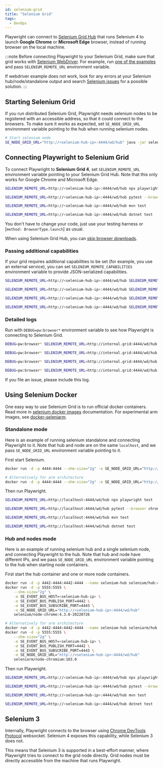 ```yaml
---
id: selenium-grid
title: "Selenium Grid"
tags:
  - DevOps
---
```


Playwright can connect to [Selenium Grid Hub](https://www.selenium.dev/documentation/grid/) that runs Selenium 4 to launch **Google Chrome** or **Microsoft Edge** browser, instead of running browser on the local machine.

:::note
Before connecting Playwright to your Selenium Grid, make sure that grid works with [Selenium WebDriver](https://www.selenium.dev/documentation/webdriver/). For example, run [one of the examples](https://github.com/SeleniumHQ/selenium/tree/trunk/javascript/node/selenium-webdriver/example) and pass `SELENIUM_REMOTE_URL` environment variable.

If webdriver example does not work, look for any errors at your Selenium hub/node/standalone output and search [Selenium issues](https://github.com/SeleniumHQ/selenium/issues) for a possible solution.
:::

## Starting Selenium Grid

If you run distributed Selenium Grid, Playwright needs selenium nodes to be registered with an accessible address, so that it could connect to the browsers. To make sure it works as expected, set `SE_NODE_GRID_URL` environment variable pointing to the hub when running selenium nodes.

```bash
# Start selenium node
SE_NODE_GRID_URL="http://<selenium-hub-ip>:4444/wd/hub" java -jar selenium-server-<version>.jar node
```

## Connecting Playwright to Selenium Grid

To connect Playwright to **Selenium Grid 4**, set `SELENIUM_REMOTE_URL` environment variable pointing to your Selenium Grid Hub. Note that this only works for Google Chrome and Microsoft Edge.

```bash js
SELENIUM_REMOTE_URL=http://<selenium-hub-ip>:4444/wd/hub npx playwright test
```

```bash python
SELENIUM_REMOTE_URL=http://<selenium-hub-ip>:4444/wd/hub pytest --browser chromium
```

```bash java
SELENIUM_REMOTE_URL=http://<selenium-hub-ip>:4444/wd/hub mvn test
```

```bash csharp
SELENIUM_REMOTE_URL=http://<selenium-hub-ip>:4444/wd/hub dotnet test
```

You don't have to change your code, just use your testing harness or [`method: BrowserType.launch`] as usual.

When using Selenium Grid Hub, you can [skip browser downloads](./browsers.md#skip-browser-downloads).

### Passing additional capabilities

If your grid requires additional capabilities to be set (for example, you use an external service), you can set `SELENIUM_REMOTE_CAPABILITIES` environment variable to provide JSON-serialized capabilities.

```bash js
SELENIUM_REMOTE_URL=http://<selenium-hub-ip>:4444/wd/hub SELENIUM_REMOTE_CAPABILITIES="{'mygrid:options':{os:'windows',username:'John',password:'secure'}}" npx playwright test
```

```bash python
SELENIUM_REMOTE_URL=http://<selenium-hub-ip>:4444/wd/hub SELENIUM_REMOTE_CAPABILITIES="{'mygrid:options':{os:'windows',username:'John',password:'secure'}}" pytest --browser chromium
```

```bash java
SELENIUM_REMOTE_URL=http://<selenium-hub-ip>:4444/wd/hub SELENIUM_REMOTE_CAPABILITIES="{'mygrid:options':{os:'windows',username:'John',password:'secure'}}" mvn test
```

```bash csharp
SELENIUM_REMOTE_URL=http://<selenium-hub-ip>:4444/wd/hub SELENIUM_REMOTE_CAPABILITIES="{'mygrid:options':{os:'windows',username:'John',password:'secure'}}" dotnet test
```

### Detailed logs

Run with `DEBUG=pw:browser*` environment variable to see how Playwright is connecting to Selenium Grid.

```bash js
DEBUG=pw:browser* SELENIUM_REMOTE_URL=http://internal.grid:4444/wd/hub npx playwright test
```

```bash python
DEBUG=pw:browser* SELENIUM_REMOTE_URL=http://internal.grid:4444/wd/hub pytest --browser chromium
```

```bash java
DEBUG=pw:browser* SELENIUM_REMOTE_URL=http://internal.grid:4444/wd/hub mvn test
```

```bash csharp
DEBUG=pw:browser* SELENIUM_REMOTE_URL=http://internal.grid:4444/wd/hub dotnet test
```

If you file an issue, please include this log.



## Using Selenium Docker

One easy way to use Selenium Grid is to run official docker containers. Read more in [selenium docker images](https://github.com/SeleniumHQ/docker-selenium) documentation. For experimental arm images, see [docker-seleniarm](https://github.com/seleniumhq-community/docker-seleniarm).

### Standalone mode

Here is an example of running selenium standalone and connecting Playwright to it. Note that hub and node are on the same `localhost`, and we pass `SE_NODE_GRID_URL` environment variable pointing to it.

First start Selenium.

```bash
docker run -d -p 4444:4444 --shm-size="2g" -e SE_NODE_GRID_URL="http://localhost:4444/wd/hub" selenium/standalone-chrome:4.3.0-20220726

# Alternatively for arm architecture
docker run -d -p 4444:4444 --shm-size="2g" -e SE_NODE_GRID_URL="http://localhost:4444/wd/hub" seleniarm/standalone-chromium:103.0
```

Then run Playwright.

```bash js
SELENIUM_REMOTE_URL=http://localhost:4444/wd/hub npx playwright test
```

```bash python
SELENIUM_REMOTE_URL=http://localhost:4444/wd/hub pytest --browser chromium
```

```bash java
SELENIUM_REMOTE_URL=http://localhost:4444/wd/hub mvn test
```

```bash csharp
SELENIUM_REMOTE_URL=http://localhost:4444/wd/hub dotnet test
```

### Hub and nodes mode

Here is an example of running selenium hub and a single selenium node, and connecting Playwright to the hub. Note that hub and node have different IPs, and we pass `SE_NODE_GRID_URL` environment variable pointing to the hub when starting node containers.

First start the hub container and one or more node containers.

```bash
docker run -d -p 4442-4444:4442-4444 --name selenium-hub selenium/hub:4.3.0-20220726
docker run -d -p 5555:5555 \
    --shm-size="2g" \
    -e SE_EVENT_BUS_HOST=<selenium-hub-ip> \
    -e SE_EVENT_BUS_PUBLISH_PORT=4442 \
    -e SE_EVENT_BUS_SUBSCRIBE_PORT=4443 \
    -e SE_NODE_GRID_URL="http://<selenium-hub-ip>:4444/wd/hub"
    selenium/node-chrome:4.3.0-20220726

# Alternatively for arm architecture
docker run -d -p 4442-4444:4442-4444 --name selenium-hub seleniarm/hub:4.3.0-20220728
docker run -d -p 5555:5555 \
    --shm-size="2g" \
    -e SE_EVENT_BUS_HOST=<selenium-hub-ip> \
    -e SE_EVENT_BUS_PUBLISH_PORT=4442 \
    -e SE_EVENT_BUS_SUBSCRIBE_PORT=4443 \
    -e SE_NODE_GRID_URL="http://<selenium-hub-ip>:4444/wd/hub"
    seleniarm/node-chromium:103.0
```

Then run Playwright.

```bash js
SELENIUM_REMOTE_URL=http://<selenium-hub-ip>:4444/wd/hub npx playwright test
```

```bash python
SELENIUM_REMOTE_URL=http://<selenium-hub-ip>:4444/wd/hub pytest --browser chromium
```

```bash java
SELENIUM_REMOTE_URL=http://<selenium-hub-ip>:4444/wd/hub mvn test
```

```bash csharp
SELENIUM_REMOTE_URL=http://<selenium-hub-ip>:4444/wd/hub dotnet test
```


## Selenium 3

Internally, Playwright connects to the browser using [Chrome DevTools Protocol](https://chromedevtools.github.io/devtools-protocol/) websocket. Selenium 4 exposes this capability, while Selenium 3 does not.

This means that Selenium 3 is supported in a best-effort manner, where Playwright tries to connect to the grid node directly. Grid nodes must be directly accessible from the machine that runs Playwright.
